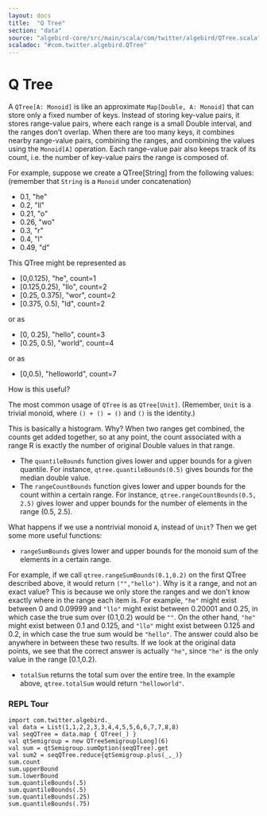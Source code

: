 ```yaml
---
layout: docs
title:  "Q Tree"
section: "data"
source: "algebird-core/src/main/scala/com/twitter/algebird/QTree.scala"
scaladoc: "#com.twitter.algebird.QTree"
---
```


# Q Tree

A `QTree[A: Monoid]` is like an approximate `Map[Double, A: Monoid]` that can store only a fixed number of keys. Instead of storing key-value pairs, it stores range-value pairs, where each range is a small Double interval, and the ranges don't overlap. When there are too many keys, it combines nearby range-value pairs, combining the ranges, and combining the values using the `Monoid[A]` operation. Each range-value pair also keeps track of its count, i.e. the number of key-value pairs the range is composed of.

For example, suppose we create a QTree[String] from the following values: (remember that `String` is a `Monoid` under concatenation)

- 0.1, "he"
- 0.2, "ll"
- 0.21, "o"
- 0.26, "wo"
- 0.3, "r"
- 0.4, "l"
- 0.49, "d"

This QTree might be represented as

- \[0,0.125), "he", count=1
- \[0.125,0.25), "llo", count=2
- \[0.25, 0.375), "wor", count=2
- \[0.375, 0.5), "ld", count=2

or as

- \[0, 0.25), "hello", count=3
- \[0.25, 0.5), "world", count=4

or as

- \[0,0.5), "helloworld", count=7

How is this useful?

The most common usage of `QTree` is as `QTree[Unit]`. (Remember, `Unit` is a trivial monoid, where `() + () = ()` and `()` is the identity.)

This is basically a histogram. Why? When two ranges get combined, the counts get added together, so at any point, the count associated with a range R is exactly the number of original Double values in that range.
- The `quantileBounds` function gives lower and upper bounds for a given quantile.
  For instance, `qtree.quantileBounds(0.5)` gives bounds for the median double value.
- The `rangeCountBounds` function gives lower and upper bounds for the count within a certain range.
  For instance, `qtree.rangeCountBounds(0.5, 2.5)` gives lower and upper bounds for the number of elements in the range (0.5, 2.5).

What happens if we use a nontrivial monoid `A`, instead of `Unit`? Then we get some more useful functions:
- `rangeSumBounds` gives lower and upper bounds for the monoid sum of the elements in a certain range.

For example, if we call `qtree.rangeSumBounds(0.1,0.2)` on the first QTree described above, it would return `("","hello")`. Why is it a range, and not an exact value? This is because we only store the ranges and we don't know exactly where in the range each item is. For example, `"he"` might exist between 0 and 0.09999 and `"llo"` might exist between 0.20001 and 0.25, in which case the true sum over (0.1,0.2) would be `""`. On the other hand, `"he"` might exist between 0.1 and 0.125, and `"llo"` might exist between 0.125 and 0.2, in which case the true sum would be `"hello"`. The answer could also be anywhere in between these two results. If we look at the original data points, we see that the correct answer is actually `"he"`, since `"he"` is the only value in the range [0.1,0.2).

- `totalSum` returns the total sum over the entire tree. In the example above, `qtree.totalSum` would return `"helloworld"`.

### REPL Tour

```tut:book
import com.twitter.algebird._
val data = List(1,1,2,2,3,3,4,4,5,5,6,6,7,7,8,8)
val seqQTree = data.map { QTree(_) }
val qtSemigroup = new QTreeSemigroup[Long](6)
val sum = qtSemigroup.sumOption(seqQTree).get
val sum2 = seqQTree.reduce{qtSemigroup.plus(_,_)}
sum.count
sum.upperBound
sum.lowerBound
sum.quantileBounds(.5)
sum.quantileBounds(.5)
sum.quantileBounds(.25)
sum.quantileBounds(.75)
```
